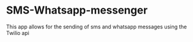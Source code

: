 # SMS-Whatsapp-messenger
This app allows for the sending of sms and whatsapp messages using the Twilio api
